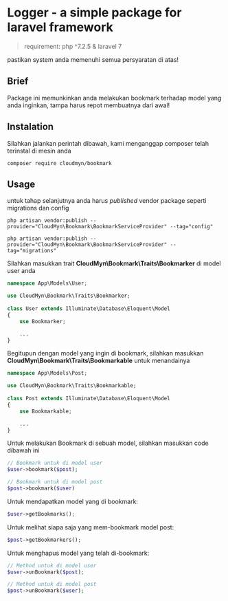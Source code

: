 # Logger - a simple package for laravel framework

> requirement: php ^7.2.5 & laravel 7

pastikan system anda memenuhi semua persyaratan di atas!

## Brief

Package ini memunkinkan anda melakukan bookmark terhadap model yang anda inginkan, tampa harus repot membuatnya dari awal!

## Instalation

Silahkan jalankan perintah dibawah, kami menganggap composer telah terinstal di mesin anda

    composer require cloudmyn/bookmark

## Usage

untuk tahap selanjutnya anda harus *published* vendor package seperti migrations dan config

    php artisan vendor:publish --provider="CloudMyn\Bookmark\BookmarkServiceProvider" --tag="config"
 
    php artisan vendor:publish --provider="CloudMyn\Bookmark\BookmarkServiceProvider" --tag="migrations"
 
Silahkan masukkan trait **CloudMyn\Bookmark\Traits\Bookmarker** di model user anda

```PHP
namespace App\Models\User;

use CloudMyn\Bookmark\Traits\Bookmarker;
    
class User extends Illuminate\Database\Eloquent\Model 
{
    use Bookmarker;

    ...
}
```

Begitupun dengan model yang ingin di bookmark, silahkan masukkan **CloudMyn\Bookmark\Traits\Bookmarkable** untuk menandainya

```PHP
namespace App\Models\Post;

use CloudMyn\Bookmark\Traits\Bookmarkable;
    
class Post extends Illuminate\Database\Eloquent\Model 
{
    use Bookmarkable;

    ...
}
```

Untuk melakukan Bookmark di sebuah model, silahkan masukkan code dibawah ini

```PHP
// Bookmark untuk di model user
$user->bookmark($post);

// Bookmark untuk di model post
$post->bookmark($user)
```

Untuk mendapatkan model yang di bookmark:

```PHP
$user->getBookmarks();
```

Untuk melihat siapa saja yang mem-bookmark model post:

```PHP
$post->getBookmarkers();
```

Untuk menghapus model yang telah di-bookmark:

```PHP
// Method untuk di model user
$user->unBookmark($post);

// Method untuk di model post
$post->unBookmark($user);
```
